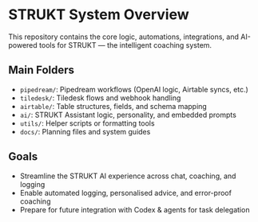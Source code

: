 # STRUKT System Overview

This repository contains the core logic, automations, integrations, and AI-powered tools for STRUKT — the intelligent coaching system.

## Main Folders

- `pipedream/`: Pipedream workflows (OpenAI logic, Airtable syncs, etc.)
- `tiledesk/`: Tiledesk flows and webhook handling
- `airtable/`: Table structures, fields, and schema mapping
- `ai/`: STRUKT Assistant logic, personality, and embedded prompts
- `utils/`: Helper scripts or formatting tools
- `docs/`: Planning files and system guides

## Goals

- Streamline the STRUKT AI experience across chat, coaching, and logging
- Enable automated logging, personalised advice, and error-proof coaching
- Prepare for future integration with Codex & agents for task delegation
